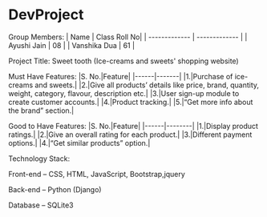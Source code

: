 # DevProject

Group Members:
| Name  |  Class Roll No|
| ------------- | ------------- |
| Ayushi Jain  | 08  |
| Vanshika Dua | 61  |



 
Project Title: Sweet tooth (Ice-creams and sweets' shopping website)
 
Must Have Features:
|S. No.|Feature|
|------|-------|
|1.|Purchase of ice-creams and sweets.|
|2.|Give all products’ details like price, brand, quantity, weight, category, flavour, description etc.|
|3.|User sign-up module to create customer accounts.|
|4.|Product tracking.|
|5.|“Get more info about the brand” section.|

 
Good to Have Features:
|S. No.|Feature|
|------|--------|
|1.|Display product ratings.|
|2.|Give an overall rating for each product.|
|3.|Different payment options.|
|4.|“Get similar products” option.|

 
Technology Stack:

Front-end – CSS, HTML, JavaScript, Bootstrap,jquery

Back-end – Python (Django)

Database – SQLite3
